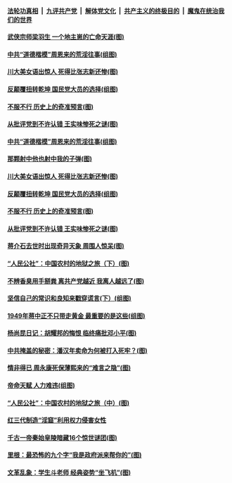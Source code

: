 

####  [法轮功真相](../../../../basic/blob/master/README.md?t=01211331) &nbsp;|&nbsp; [九评共产党](../../../../9ping.md/blob/master/README.md?t=01211331) &nbsp;|&nbsp; [解体党文化](../../../../jtdwh.md/blob/master/README.md?t=01211331)  &nbsp;|&nbsp; [共产主义的终极目的](../../../../gczydzjmd.md/blob/master/README.md?t=01211331) &nbsp;|&nbsp; [魔鬼在统治我们的世界](../../../../mgztzwmdsj.md/blob/master/README.md?t=01211331) 

#### [武侠宗师梁羽生 一个地主崽的亡命天涯(图)](../pages/p6/959340.md?t=01211331) 

#### [中共“道德楷模”周恩来的荒淫往事(组图)](../pages/p6/958928.md?t=01211331) 

#### [川大美女语出惊人 死得比张志新还惨(图)](../pages/p6/959234.md?t=01211331) 

#### [反颠覆扭转乾坤 国民党大员的选择(组图)](../pages/p6/957556.md?t=01211331) 

#### [不服不行 历史上的奇准预言(图)](../pages/p6/959202.md?t=01211331) 

#### [从批评党到不许认错 王实味惨死之谜(图)](../pages/p6/958813.md?t=01211331) 

#### [中共“道德楷模”周恩来的荒淫往事(组图)](../pages/p6/958928.md?t=01211331) 

#### [那颗射中他也射中我的子弹(图)](../pages/p6/959475.md?t=01211331) 

#### [川大美女语出惊人 死得比张志新还惨(图)](../pages/p6/959234.md?t=01211331) 

#### [反颠覆扭转乾坤 国民党大员的选择(组图)](../pages/p6/957556.md?t=01211331) 

#### [不服不行 历史上的奇准预言(图)](../pages/p6/959202.md?t=01211331) 

#### [从批评党到不许认错 王实味惨死之谜(图)](../pages/p6/958813.md?t=01211331) 

#### [蒋介石去世时出现奇异天象 周围人惊呆(图)](../pages/p6/959201.md?t=01211331) 

#### [“人民公社”：中国农村的地狱之旅（下）(图)](../pages/p6/959104.md?t=01211331) 

#### [不辨香臭用手掰粪 离共产党越近 我离人越远了(图)](../pages/p6/958808.md?t=01211331) 

#### [坚信自己的常识和良知来戳穿谎言(下）(组图)](../pages/p6/959344.md?t=01211331) 

#### [1949年蒋中正不只带走黄金 最重要的是这些(组图)](../pages/p6/959068.md?t=01211331) 

#### [杨尚昆日记：胡耀邦的悔恨 临终痛批邓小平(图)](../pages/p6/957931.md?t=01211331) 

#### [中共掩盖的秘密：潘汉年卖命为何被打入死牢？(图)](../pages/p6/958767.md?t=01211331) 

#### [情非得已 周永康死保薄熙来的“难言之隐”(图)](../pages/p6/957921.md?t=01211331) 

#### [帝命天赋 人力难违(组图)](../pages/p6/959012.md?t=01211331) 

#### [“人民公社”：中国农村的地狱之旅（中）(图)](../pages/p6/958578.md?t=01211331) 

#### [红三代制造“淫窟”利用权力侵害女性](../pages/p6/958926.md?t=01211331) 

#### [千古一帝秦始皇陵暗藏16个惊世谜团(图)](../pages/p6/959199.md?t=01211331) 

#### [里根：最恐怖的九个字“我是政府派来帮你的”(图)](../pages/p6/958955.md?t=01211331) 

#### [文革乱象：学生斗老师 经典姿势“坐飞机”(图)](../pages/p6/958016.md?t=01211331) 

